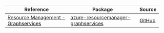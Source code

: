 | Reference | Package | Source |
|---|---|---|
|[Resource Management - Graphservices](resourcemanager-graphservices-readme.md)|[azure-resourcemanager-graphservices](https://repo1.maven.org/maven2/com/azure/resourcemanager/azure-resourcemanager-graphservices)|[GitHub](https://github.com/Azure/azure-sdk-for-java/blob/main/sdk/graphservices/azure-resourcemanager-graphservices)|
